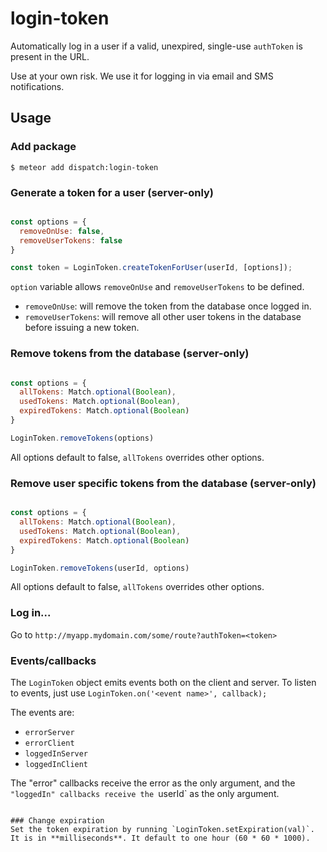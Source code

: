 login-token
============

Automatically log in a user if a valid, unexpired, single-use `authToken` is present in the URL.

Use at your own risk. We use it for logging in via email and SMS notifications.

## Usage

### Add package
```
$ meteor add dispatch:login-token
```

### Generate a token for a user (server-only)
```js

const options = {
  removeOnUse: false,
  removeUserTokens: false
}

const token = LoginToken.createTokenForUser(userId, [options]);
```

`option` variable allows `removeOnUse` and `removeUserTokens` to be defined.
 - `removeOnUse`: will remove the token from the database once logged in.
 - `removeUserTokens`: will remove all other user tokens in the database before issuing a new token.

### Remove tokens from the database (server-only)

```js

const options = {
  allTokens: Match.optional(Boolean),
  usedTokens: Match.optional(Boolean),
  expiredTokens: Match.optional(Boolean)
}

LoginToken.removeTokens(options)

```

All options default to false, `allTokens` overrides other options.

### Remove user specific tokens from the database (server-only)

```js

const options = {
  allTokens: Match.optional(Boolean),
  usedTokens: Match.optional(Boolean),
  expiredTokens: Match.optional(Boolean)
}

LoginToken.removeTokens(userId, options)

```

All options default to false, `allTokens` overrides other options.

### Log in...
Go to `http://myapp.mydomain.com/some/route?authToken=<token>`

### Events/callbacks
The `LoginToken` object emits events both on the client and server. To listen to events, just use `LoginToken.on('<event name>', callback);`

The events are:

* `errorServer`
* `errorClient`
* `loggedInServer`
* `loggedInClient`

The "error" callbacks receive the error as the only argument, and the `"loggedIn" callbacks receive the `userId` as the only argument.
```

### Change expiration
Set the token expiration by running `LoginToken.setExpiration(val)`. It is in **milliseconds**. It default to one hour (60 * 60 * 1000).
